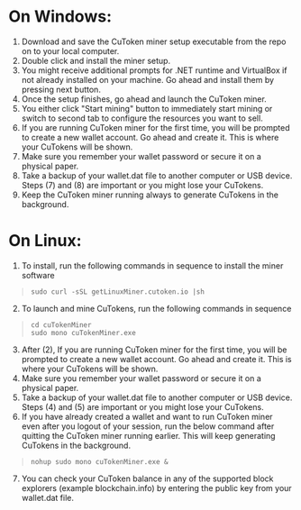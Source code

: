 # **On Windows:**
1) Download and save the CuToken miner setup executable from the repo on to your local computer.
2) Double click and install the miner setup.
3) You might receive additional prompts for .NET runtime and VirtualBox if not already installed on your machine. 
Go ahead and install them by pressing next button.
4) Once the setup finishes, go ahead and launch the CuToken miner.
5) You either click "Start mining" button to immediately start mining or switch to second
tab to configure the resources you want to sell.
6) If you are running CuToken miner for the first time, you will be prompted to create a new
wallet account. Go ahead and create it. This is where your CuTokens will be shown. 
7) Make sure you remember your wallet password or secure it on a physical paper.
8) Take a backup of your wallet.dat file to another computer or USB device. Steps (7) and (8)
are important or you might lose your CuTokens.
9) Keep the CuToken miner running always to generate CuTokens in the background.

# **On Linux:**
1) To install, run the following commands in sequence to install the miner software
>     sudo curl -sSL getLinuxMiner.cutoken.io |sh

2) To launch and mine CuTokens, run the following commands in sequence

>     cd cuTokenMiner
>     sudo mono cuTokenMiner.exe

3) After (2), If you are running CuToken miner for the first time, you will be prompted to create a new
wallet account. Go ahead and create it. This is where your CuTokens will be shown. 
4) Make sure you remember your wallet password or secure it on a physical paper.
5) Take a backup of your wallet.dat file to another computer or USB device. 
Steps (4) and (5) are important or you might lose your CuTokens.
6) If you have already created a wallet and want to run CuToken miner even after you logout of your session, 
run the below command after quitting the CuToken miner running earlier. This will keep generating CuTokens
in the background.

>     nohup sudo mono cuTokenMiner.exe &

7) You can check your CuToken balance in any of the supported 
block explorers (example blockchain.info) by entering the public key from your wallet.dat file.

